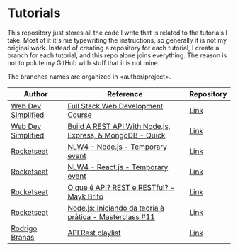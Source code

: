 # Tutorials
This repository just stores all the code I write that is related to the tutorials I take. Most of it it's me typewriting the instructions, so generally it is not my original work. Instead of creating a repository for each tutorial, I create a branch for each tutorial, and this repo alone joins everything. The reason is not to polute my GitHub with stuff that it is not mine.

The branches names are organized in <author/project>.

| Author  |  Reference  | Repository |
| ------------------- | ------------------- | ------------------- |
| [Web Dev Simplified](https://www.youtube.com/c/WebDevSimplified) | [Full Stack Web Development Course](https://www.youtube.com/playlist?list=PLZlA0Gpn_vH8jbFkBjOuFjhxANC63OmXM) |  [Link](https://github.com/gabrielnardes/tutorials/tree/webdevsimplified/mybrary) |
| [Web Dev Simplified](https://www.youtube.com/c/WebDevSimplified) | [Build A REST API With Node.js, Express, & MongoDB - Quick](https://www.youtube.com/watch?v=fgTGADljAeg) |  [Link](https://github.com/gabrielnardes/tutorials/tree/webdevsimplified/node_mongo) |
| [Rocketseat](https://rocketseat.com.br/) | [NLW4 - Node.js - Temporary event](https://nextlevelweek.com/pre-nlw) |  [Link](https://github.com/gabrielnardes/tutorials/tree/rocketseat/nlw-4-node) |
| [Rocketseat](https://rocketseat.com.br/) | [NLW4 - React.js - Temporary event](https://nextlevelweek.com/pre-nlw) |  [Link](https://github.com/gabrielnardes/tutorials/tree/rocketseat/nlw-4-react) |
| [Rocketseat](https://rocketseat.com.br/) | [O que é API? REST e RESTful? - Mayk Brito](https://www.youtube.com/watch?v=ghTrp1x_1A) |  [Link](https://github.com/gabrielnardes/tutorials/tree/rocketseat/rest) |
| [Rocketseat](https://rocketseat.com.br/) | [Node.js: Iniciando da teoria à prática - Masterclass #11](https://www.youtube.com/watch?v=DiXbJL3iWVs) |  [Link](https://github.com/gabrielnardes/tutorials/tree/rocketseat/node-masterclass) |
| [Rodrigo Branas](https://www.youtube.com/user/rodrigobranas) | [API Rest playlist](https://www.youtube.com/playlist?list=PLQCmSnNFVYnQ28Gd7SmWiM-dChqaWiy8i) | [Link](https://github.com/gabrielnardes/tutorials/tree/branas/restapi) |
